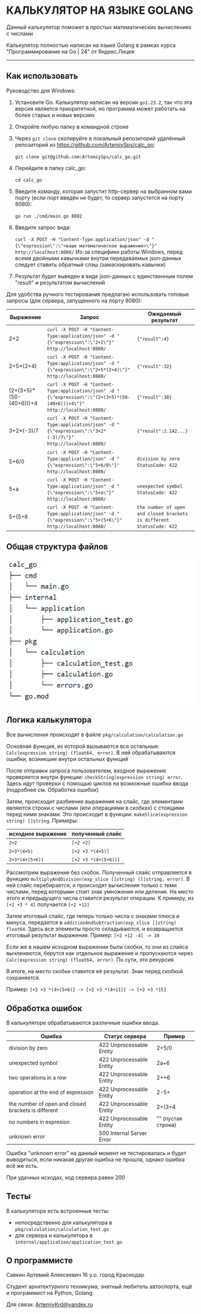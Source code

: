 # КАЛЬКУЛЯТОР НА ЯЗЫКЕ GOLANG

Данный калькулятор поможет в простых математических вычислениях с числами

Калькулятор полностью написан на языке Golang в рамках курса "Программирование на Go | 24" от Яндекс.Лицея

---
## Как использовать

Руководство для Windows:
1. Установите Go. Калькулятор написан на версии `go1.23.2`, так что эта версия является приоритетной, но программа может работать на более старых и новых версиях
2. Откройте любую папку в командной строке
3. Через `git clone` скопируйте в локальный репозиторий удалённый репозиторий из https://github.com/ArtemiySps/calc_go:
   
	`git clone git@github.com:ArtemiySps/calc_go.git` 
5. Перейдите в папку calc_go:
   
	`cd calc_go`
6. Введите команду, которая запустит http-сервер на выбранном вами порту (если порт введён не будет, то сервер запустится на порту 8080):

	`go run ./cmd/main.go 8082`
7. Введите запрос вида:

	`curl -X POST -H "Content-Type:application/json" -d "{\"expression\":\"<ваше математическое выражение>\"}" http://localhost:8080/`
	Из-за специфики работы Windows, перед всеми двойными кавычками внутри передаваемых json-данных следует ставить обратный слэш (замаскировать кавычки)
8. Результат будет выведен в виде json-данных с единственным полем "result" и результатом вычислений

Для удобства ручного тестирования предлагаю использовать готовые запросы (для сервера, запущенного на порту 8080):

| Выражение                | Запрос                                                                                                                     | Ожидаемый результат                                                        |
| ------------------------ | -------------------------------------------------------------------------------------------------------------------------- | -------------------------------------------------------------------------- |
| 2+2                      | `curl -X POST -H "Content-Type:application/json" -d "{\"expression\":\"2+2\"}" http://localhost:8080/`                     | `{"result":4}`                                                             |
| 2+5*(2+4)                | `curl -X POST -H "Content-Type:application/json" -d "{\"expression\":\"2+5*(2+4)\"}" http://localhost:8080/`               | `{"result":32}`                                                            |
| (2+(3+5)\*(50-(40+6)))+4 | `curl -X POST -H "Content-Type:application/json" -d "{\"expression\":\"(2+(3+5)*(50-(40+6)))+4\"}" http://localhost:8080/` | `{"result":38}`                                                            |
| 3+2*(-3)/7               | `curl -X POST -H "Content-Type:application/json" -d "{\"expression\":\"3+2*(-3)/7\"}" http://localhost:8080/`              | `{"result":2.142...}`                                                      |
| 5+6/0                    | `curl -X POST -H "Content-Type:application/json" -d "{\"expression\":\"5+6/0\"}" http://localhost:8080/`                   | `division by zero`<br>`StatusCode: 422`                                    |
| 5+a                      | `curl -X POST -H "Content-Type:application/json" -d "{\"expression\":\"5+a\"}" http://localhost:8080/`                     | `unexpected symbol`<br>`StatusCode: 422`                                   |
| 5+(5+6                   | `curl -X POST -H "Content-Type:application/json" -d "{\"expression\":\"5+(5+6\"}" http://localhost:8080/`                  | `the number of open and closed brackets is different`<br>`StatusCode: 422` |

## Общая структура файлов

![](readme_assets/file_structure.png)

## Логика калькулятора

Все вычисления происходят в файле `pkg/calculation/calculation.go`

Основная функция, из которой вызываются все остальные:
`Calc(expression string) (float64, error)`. В ней обрабатываются ошибки, возникшие внутри остальных функций

После отправки запроса пользователем, входное выражение проверяется внутри функции: `checkString(expression string) error`. Здесь идут проверки с помощью циклов на возможные ошибки ввода (подробнее см. Обработка ошибок)

Затем, происходит разбиение выражения на слайс, где элементами являются строки с числами (или операциями в скобках) с стоящими перед ними знаками. Это происходит в функции: `makeSlice(expression string) []string`. Примеры:

| исходное выражение | полученный слайс     |
| ------------------ | -------------------- |
| `2+2`              | `[+2 +2]`            |
| `2+3*(4+5)`        | `[+2 +3 *(4+5)]`     |
| `2+3*(4+(5+6))`    | `[+2 +3 *(4+(5+6))]` |


Рассмотрим выражение без скобок. Полученный слайс отправляется в функцию `multiplyAndDivision(exp_slice []string) ([]string, error)`. 
В ней слайс перебирается, и происходят вычисления только с теми числами, перед которыми стоит знак умножения или деления. На место этого и предыдущего числа ставится результат операции. К примеру, из `[+2 +3 * 4]` получается `[+2 +12]`

Затем итоговый слайс, где теперь только числа с знаками плюса и минуса, передается в `additionAndSubtraction(exp_slice []string) float64`.
Здесь все элементы просто складываются, и возвращается итоговый результат выражения. Пример: `[+2 +12 -4] -> 10`

Если же в нашем исходном выражении были скобки, то они из слайса вычленяются, берутся как отдельное выражение и пропускаются через `Calc(expression string) (float64, error)`. По сути, это рекурсия. 

В итоге, на место скобки ставится её результат. Знак перед скобкой сохраняется.

Пример: `[+2 +3 *(4+(5+6)] -> [+2 +3 *(4+11)] -> [+2 +3 *15]`

## Обработка ошибок

В калькуляторе обрабатываются различные ошибки ввода.


| Ошибка                                              | Статус сервера            | Пример             |
| --------------------------------------------------- | ------------------------- | ------------------ |
| division by zero                                    | 422 Unprocessable Entity  | 2+5/0              |
| unexpected symbol                                   | 422 Unprocessable Entity  | 2a+6               |
| two operations in a row                             | 422 Unprocessable Entity  | 2++6               |
| operation at the end of expression                  | 422 Unprocessable Entity  | 2-5+               |
| the number of open and closed brackets is different | 422 Unprocessable Entity  | 2+(3+4             |
| no numbers in expresion                             | 422 Unprocessable Entity  | "" (пустая строка) |
| unknown error                                       | 500 Internal Server Error |                    |

Ошибка "unknown error" на данный момент не тестировалась и будет выводиться, если никакая другая ошибка не прошла, однако ошибка всё же есть.

При удачных исходах, код сервера равен 200

## Тесты

В калькуляторе есть встроенные тесты: 
- непосредственно для калькулятора в `pkg/calculation/calculation_test.go`
- для сервера и калькулятора в `internal/application/application_test.go`



## О программисте

Савкин Артемий Алексеевич
16 y.o.
город Краснодар

Студент архитектурного техникума, знатный любитель автоспорта, ещё и программист на Python, Golang

Для связи:
ArtemiyKrd@yandex.ru
